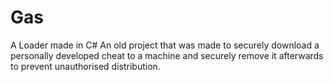 # Gas
A Loader made in C#
An old project that was made to securely download a personally developed cheat to a machine and securely remove it afterwards to prevent unauthorised distribution.
